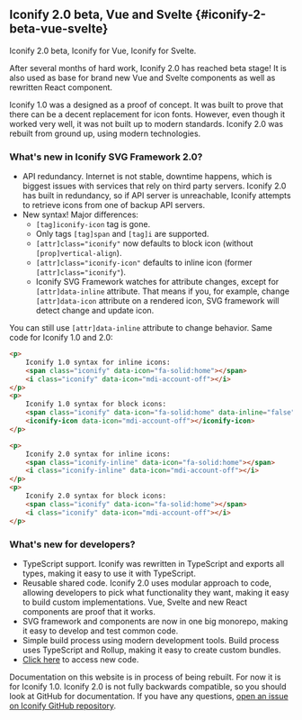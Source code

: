 ## Iconify 2.0 beta, Vue and Svelte {#iconify-2-beta-vue-svelte}

Iconify 2.0 beta, Iconify for Vue, Iconify for Svelte.

After several months of hard work, Iconify 2.0 has reached beta stage!
It is also used as base for brand new Vue and Svelte components as well as rewritten React component.

Iconify 1.0 was a designed as a proof of concept. It was built to prove that there can be a decent replacement for icon fonts. However, even though it worked very well, it was not built up to modern standards. Iconify 2.0 was rebuilt from ground up, using modern technologies.

### What's new in Iconify SVG Framework 2.0?

-   API redundancy. Internet is not stable, downtime happens, which is biggest issues with services that rely on third party servers. Iconify 2.0 has built in redundancy, so if API server is unreachable, Iconify attempts to retrieve icons from one of backup API servers.
-   New syntax!
    Major differences:
    -   `[tag]iconify-icon` tag is gone.
    -   Only tags `[tag]span` and `[tag]i` are supported.
    -   `[attr]class="iconify"` now defaults to block icon (without `[prop]vertical-align`).
    -   `[attr]class="iconify-icon"` defaults to inline icon (former `[attr]class="iconify"`).
    -   Iconify SVG Framework watches for attribute changes, except for `[attr]data-inline` attribute. That means if you, for example, change `[attr]data-icon` attribute on a rendered icon, SVG framework will detect change and update icon.

You can still use `[attr]data-inline` attribute to change behavior. Same code for Iconify 1.0 and 2.0:

```html
<p>
	Iconify 1.0 syntax for inline icons:
	<span class="iconify" data-icon="fa-solid:home"></span>
	<i class="iconify" data-icon="mdi-account-off"></i>
</p>
<p>
	Iconify 1.0 syntax for block icons:
	<span class="iconify" data-icon="fa-solid:home" data-inline="false"></span>
	<iconify-icon data-icon="mdi-account-off"></iconify-icon>
</p>
```

```html
<p>
	Iconify 2.0 syntax for inline icons:
	<span class="iconify-inline" data-icon="fa-solid:home"></span>
	<i class="iconify-inline" data-icon="mdi-account-off"></i>
</p>
<p>
	Iconify 2.0 syntax for block icons:
	<span class="iconify" data-icon="fa-solid:home"></span>
	<i class="iconify" data-icon="mdi-account-off"></i>
</p>
```

### What's new for developers?

-   TypeScript support. Iconify was rewritten in TypeScript and exports all types, making it easy to use it with TypeScript.
-   Reusable shared code. Iconify 2.0 uses modular approach to code, allowing developers to pick what functionality they want, making it easy to build custom implementations. Vue, Svelte and new React components are proof that it works.
-   SVG framework and components are now in one big monorepo, making it easy to develop and test common code.
-   Simple build process using modern development tools. Build process uses TypeScript and Rollup, making it easy to create custom bundles.
-   [Click here](https://github.com/iconify/iconify) to access new code.

Documentation on this website is in process of being rebuilt. For now it is for Iconify 1.0. Iconify 2.0 is not fully backwards compatible, so you should look at GitHub for documentation. If you have any questions, [open an issue on Iconify GitHub repository](https://github.com/iconify/iconify).
